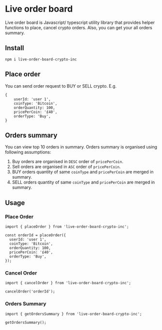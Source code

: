 # Live order board

Live order board is Javascript/ typescript utility library that provides helper functions to place, cancel crypto orders. Also, you can get your all orders summary.

## Install

`npm i live-order-board-crypto-inc`

## Place order

You can send order request to BUY or SELL crypto. E.g.

```
{
    userId: 'user 1',
    coinType: 'Bitcoin',
    orderQuantity: 100,
    pricePerCoin: '£40',
    orderType: 'Buy',
}
```

## Orders summary

You can view top 10 orders in summary. Orders summary is organised using following assumptions:

1. Buy orders are organised in `DESC` order of `pricePerCoin`.
2. Sell orders are organised in `ASC` order of `pricePerCoin`.
3. BUY orders quantity of same `coinType` and `pricePerCoin` are merged in summary.
4. SELL orders quantity of same `coinType` and `pricePerCoin` are merged in summary.

## Usage

### Place Order

```node
import { placeOrder } from 'live-order-board-crypto-inc';

const orderId = placeOrder({
  userId: 'user 1',
  coinType: 'Bitcoin',
  orderQuantity: 100,
  pricePerCoin: '£40',
  orderType: 'Buy',
});
```

### Cancel Order

```node
import { cancelOrder } from 'live-order-board-crypto-inc';

cancelOrder('orderId');
```

### Orders Summary

```node
import { getOrdersSummary } from 'live-order-board-crypto-inc';

getOrdersSummary();
```
